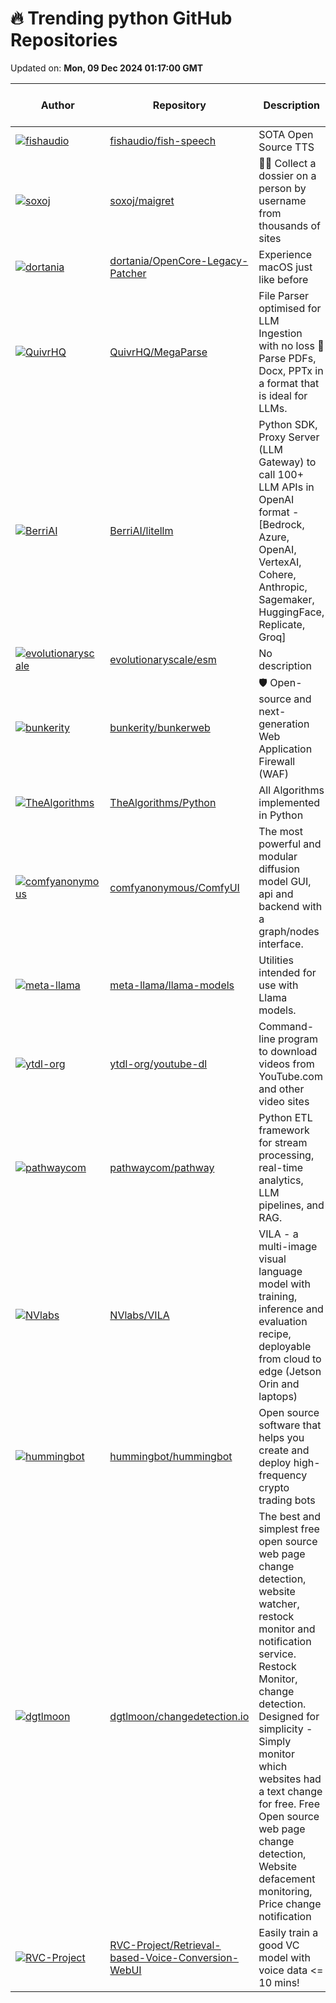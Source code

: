 # 🔥 Trending python GitHub Repositories

Updated on: **Mon, 09 Dec 2024 01:17:00 GMT**

| Author | Repository | Description | Language | ⭐ Total Stars | 🌟 Stars Today |
|--------|------------|-------------|----------|----------------|----------------|
| [![fishaudio](https://avatars.githubusercontent.com/u/25119060?s=40&v=4)](https://github.com/fishaudio) | [fishaudio/fish-speech](https://github.com/fishaudio/fish-speech) | SOTA Open Source TTS | Python | 16099 | 253 |
| [![soxoj](https://avatars.githubusercontent.com/u/31013580?s=40&v=4)](https://github.com/soxoj) | [soxoj/maigret](https://github.com/soxoj/maigret) | 🕵️‍♂️ Collect a dossier on a person by username from thousands of sites | Python | 11128 | 342 |
| [![dortania](https://avatars.githubusercontent.com/u/48863253?s=40&v=4)](https://github.com/dortania) | [dortania/OpenCore-Legacy-Patcher](https://github.com/dortania/OpenCore-Legacy-Patcher) | Experience macOS just like before | Python | 13305 | 8 |
| [![QuivrHQ](https://avatars.githubusercontent.com/u/19614572?s=40&v=4)](https://github.com/QuivrHQ) | [QuivrHQ/MegaParse](https://github.com/QuivrHQ/MegaParse) | File Parser optimised for LLM Ingestion with no loss 🧠 Parse PDFs, Docx, PPTx in a format that is ideal for LLMs. | Python | 3652 | 379 |
| [![BerriAI](https://avatars.githubusercontent.com/u/29436595?s=40&v=4)](https://github.com/BerriAI) | [BerriAI/litellm](https://github.com/BerriAI/litellm) | Python SDK, Proxy Server (LLM Gateway) to call 100+ LLM APIs in OpenAI format - [Bedrock, Azure, OpenAI, VertexAI, Cohere, Anthropic, Sagemaker, HuggingFace, Replicate, Groq] | Python | 14859 | 32 |
| [![evolutionaryscale](https://avatars.githubusercontent.com/u/32421689?s=40&v=4)](https://github.com/evolutionaryscale) | [evolutionaryscale/esm](https://github.com/evolutionaryscale/esm) | No description | Python | 1451 | 38 |
| [![bunkerity](https://avatars.githubusercontent.com/u/57175294?s=40&v=4)](https://github.com/bunkerity) | [bunkerity/bunkerweb](https://github.com/bunkerity/bunkerweb) | 🛡️ Open-source and next-generation Web Application Firewall (WAF) | Python | 6976 | 53 |
| [![TheAlgorithms](https://avatars.githubusercontent.com/u/3709715?s=40&v=4)](https://github.com/TheAlgorithms) | [TheAlgorithms/Python](https://github.com/TheAlgorithms/Python) | All Algorithms implemented in Python | Python | 195367 | 118 |
| [![comfyanonymous](https://avatars.githubusercontent.com/u/121283862?s=40&v=4)](https://github.com/comfyanonymous) | [comfyanonymous/ComfyUI](https://github.com/comfyanonymous/ComfyUI) | The most powerful and modular diffusion model GUI, api and backend with a graph/nodes interface. | Python | 59401 | 84 |
| [![meta-llama](https://avatars.githubusercontent.com/u/19390?s=40&v=4)](https://github.com/meta-llama) | [meta-llama/llama-models](https://github.com/meta-llama/llama-models) | Utilities intended for use with Llama models. | Python | 5075 | 25 |
| [![ytdl-org](https://avatars.githubusercontent.com/u/1908898?s=40&v=4)](https://github.com/ytdl-org) | [ytdl-org/youtube-dl](https://github.com/ytdl-org/youtube-dl) | Command-line program to download videos from YouTube.com and other video sites | Python | 132846 | 20 |
| [![pathwaycom](https://avatars.githubusercontent.com/u/28102878?s=40&v=4)](https://github.com/pathwaycom) | [pathwaycom/pathway](https://github.com/pathwaycom/pathway) | Python ETL framework for stream processing, real-time analytics, LLM pipelines, and RAG. | Python | 5987 | 331 |
| [![NVlabs](https://avatars.githubusercontent.com/u/91149044?s=40&v=4)](https://github.com/NVlabs) | [NVlabs/VILA](https://github.com/NVlabs/VILA) | VILA - a multi-image visual language model with training, inference and evaluation recipe, deployable from cloud to edge (Jetson Orin and laptops) | Python | 2097 | 10 |
| [![hummingbot](https://avatars.githubusercontent.com/u/36869960?s=40&v=4)](https://github.com/hummingbot) | [hummingbot/hummingbot](https://github.com/hummingbot/hummingbot) | Open source software that helps you create and deploy high-frequency crypto trading bots | Python | 8520 | 16 |
| [![dgtlmoon](https://avatars.githubusercontent.com/u/275001?s=40&v=4)](https://github.com/dgtlmoon) | [dgtlmoon/changedetection.io](https://github.com/dgtlmoon/changedetection.io) | The best and simplest free open source web page change detection, website watcher, restock monitor and notification service. Restock Monitor, change detection. Designed for simplicity - Simply monitor which websites had a text change for free. Free Open source web page change detection, Website defacement monitoring, Price change notification | Python | 20262 | 28 |
| [![RVC-Project](https://avatars.githubusercontent.com/u/129054828?s=40&v=4)](https://github.com/RVC-Project) | [RVC-Project/Retrieval-based-Voice-Conversion-WebUI](https://github.com/RVC-Project/Retrieval-based-Voice-Conversion-WebUI) | Easily train a good VC model with voice data <= 10 mins! | Python | 25060 | 22 |
